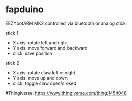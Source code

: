 # fapduino
EEZYbotARM MK2 controlled via bluetooth or analog stick

stick 1
 - X axis: rotate left and right
 - Y axis: move forward and backward
 - click: save position

stick 2
 - X axis: rotate claw left or right
 - Y axis: move up and down
 - click: toggle claw open/closed

#Thingiverse:
https://www.thingiverse.com/thing:1454048
